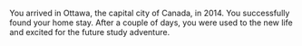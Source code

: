 You arrived in Ottawa, the capital city of Canada, in 2014. You successfully found your home stay. After a couple of days, you were used to the new life and excited for the future study adventure.
